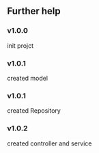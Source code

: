 


## Further help

### v1.0.0 
init  projct

### v1.0.1 
created model 
### v1.0.1
created Repository
### v1.0.2
created controller  and service